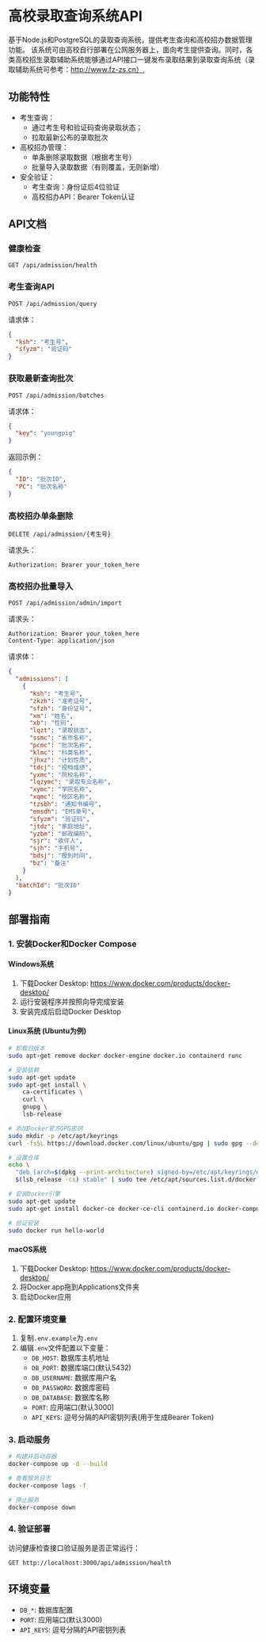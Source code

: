 # 高校录取查询系统API

基于Node.js和PostgreSQL的录取查询系统，提供考生查询和高校招办数据管理功能。
该系统可由高校自行部署在公网服务器上，面向考生提供查询。同时，各类高校招生录取辅助系统能够通过API接口一键发布录取结果到录取查询系统（录取辅助系统可参考：http://www.fz-zs.cn）,

## 功能特性

- 考生查询：
  - 通过考生号和验证码查询录取状态；
  - 拉取最新公布的录取批次
- 高校招办管理：
  - 单条删除录取数据（根据考生号）
  - 批量导入录取数据（有则覆盖，无则新增）
- 安全验证：
  - 考生查询：身份证后4位验证
  - 高校招办API：Bearer Token认证

## API文档

### 健康检查
`GET /api/admission/health`

### 考生查询API
`POST /api/admission/query`

请求体：
```json
{
  "ksh": "考生号",
  "sfyzm": "验证码"
}
```

### 获取最新查询批次
`POST /api/admission/batches`

请求体：
```json
{
  "key": "youngpig"
}
```

返回示例：
```json
{
  "ID": "批次ID",
  "PC": "批次名称"
}
```

### 高校招办单条删除
`DELETE /api/admission/{考生号}`

请求头：
```
Authorization: Bearer your_token_here
```

### 高校招办批量导入
`POST /api/admission/admin/import`

请求头：
```
Authorization: Bearer your_token_here
Content-Type: application/json
```

请求体：
```json
{
  "admissions": [
    {
      "ksh": "考生号",
      "zkzh": "准考证号",
      "sfzh": "身份证号",
      "xm": "姓名",
      "xb": "性别",
      "lqzt": "录取状态",
      "ssmc": "省市名称",
      "pcmc": "批次名称",
      "klmc": "科类名称",
      "jhxz": "计划性质",
      "tdcj": "投档成绩",
      "yxmc": "院校名称",
      "lqzymc": "录取专业名称",
      "xymc": "学院名称",
      "xqmc": "校区名称",
      "tzsbh": "通知书编号",
      "emsdh": "EMS单号",
      "sfyzm": "验证码",
      "jtdz": "家庭地址",
      "yzbm": "邮政编码",
      "sjr": "收件人",
      "sjh": "手机号",
      "bdsj": "报到时间",
      "bz": "备注"
    }
  ],
  "batchId": "批次ID"
}
```

## 部署指南

### 1. 安装Docker和Docker Compose

#### Windows系统
1. 下载Docker Desktop: https://www.docker.com/products/docker-desktop/
2. 运行安装程序并按照向导完成安装
3. 安装完成后启动Docker Desktop


#### Linux系统 (Ubuntu为例)
```bash
# 卸载旧版本
sudo apt-get remove docker docker-engine docker.io containerd runc

# 安装依赖
sudo apt-get update
sudo apt-get install \
    ca-certificates \
    curl \
    gnupg \
    lsb-release

# 添加Docker官方GPG密钥
sudo mkdir -p /etc/apt/keyrings
curl -fsSL https://download.docker.com/linux/ubuntu/gpg | sudo gpg --dearmor -o /etc/apt/keyrings/docker.gpg

# 设置仓库
echo \
  "deb [arch=$(dpkg --print-architecture) signed-by=/etc/apt/keyrings/docker.gpg] https://download.docker.com/linux/ubuntu \
  $(lsb_release -cs) stable" | sudo tee /etc/apt/sources.list.d/docker.list > /dev/null

# 安装Docker引擎
sudo apt-get update
sudo apt-get install docker-ce docker-ce-cli containerd.io docker-compose-plugin

# 验证安装
sudo docker run hello-world
```

#### macOS系统
1. 下载Docker Desktop: https://www.docker.com/products/docker-desktop/
2. 将Docker.app拖到Applications文件夹
3. 启动Docker应用

### 2. 配置环境变量
1. 复制`.env.example`为`.env`
2. 编辑`.env`文件配置以下变量：
   - `DB_HOST`: 数据库主机地址
   - `DB_PORT`: 数据库端口(默认5432)
   - `DB_USERNAME`: 数据库用户名
   - `DB_PASSWORD`: 数据库密码
   - `DB_DATABASE`: 数据库名称
   - `PORT`: 应用端口(默认3000)
   - `API_KEYS`: 逗号分隔的API密钥列表(用于生成Bearer Token)

### 3. 启动服务
```bash
# 构建并启动容器
docker-compose up -d --build

# 查看服务日志
docker-compose logs -f

# 停止服务
docker-compose down
```

### 4. 验证部署
访问健康检查接口验证服务是否正常运行：
```
GET http://localhost:3000/api/admission/health
```

## 环境变量

- `DB_*`: 数据库配置
- `PORT`: 应用端口(默认3000)
- `API_KEYS`: 逗号分隔的API密钥列表